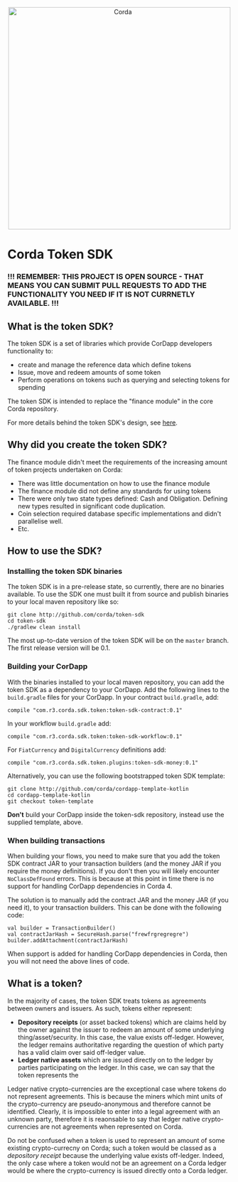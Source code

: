 <p align="center">
    <img src="https://www.corda.net/wp-content/uploads/2016/11/fg005_corda_b.png" alt="Corda" width="500">
</p>

# Corda Token SDK

### !!! REMEMBER: THIS PROJECT IS OPEN SOURCE - THAT MEANS YOU CAN SUBMIT PULL REQUESTS TO ADD THE FUNCTIONALITY YOU NEED IF IT IS NOT CURRNETLY AVAILABLE. !!!

## What is the token SDK?

The token SDK is a set of libraries which provide CorDapp developers
functionality to:

* create and manage the reference data which define tokens
* Issue, move and redeem amounts of some token
* Perform operations on tokens such as querying and selecting tokens for
  spending

The token SDK is intended to replace the "finance module" in the core
Corda repository.

For more details behind the token SDK's design, see
[here](design/design.md).

## Why did you create the token SDK?

The finance module didn't meet the requirements of the increasing
amount of token projects undertaken on Corda:

* There was little documentation on how to use the finance module
* The finance module did not define any standards for using tokens
* There were only two state types defined: Cash and Obligation.
  Defining new types resulted in significant code duplication.
* Coin selection required database specific implementations and
  didn't parallelise well.
* Etc.

## How to use the SDK?

### Installing the token SDK binaries

The token SDK is in a pre-release state, so currently, there are no
binaries available. To use the SDK one must built it from source and
publish binaries to your local maven repository like so:

    git clone http://github.com/corda/token-sdk
    cd token-sdk
    ./gradlew clean install

The most up-to-date version of the token SDK will be on the `master`
branch. The first release version will be 0.1.

### Building your CorDapp

With the binaries installed to your local maven repository, you can add
the token SDK as a dependency to your CorDapp. Add the following lines
to the `build.gradle` files for your CorDapp. In your contract
`build.gradle`, add:

    compile "com.r3.corda.sdk.token:token-sdk-contract:0.1"
    
In your workflow `build.gradle` add:

    compile "com.r3.corda.sdk.token:token-sdk-workflow:0.1"

For `FiatCurrency` and `DigitalCurrency` definitions add:

    compile "com.r3.corda.sdk.token.plugins:token-sdk-money:0.1"

Alternatively, you can use the following bootstrapped token SDK template:

    git clone http://github.com/corda/cordapp-template-kotlin
    cd cordapp-template-kotlin
    git checkout token-template

**Don't** build your CorDapp inside the token-sdk repository, instead
use the supplied template, above.

### When building transactions

When building your flows, you need to make sure that you add the token
SDK contract JAR to your transaction builders (and the money JAR if you
require the money definitions). If you don't then you will likely
encounter `NoClassDefFound` errors. This is because at this point in time
there is no support for handling CorDapp dependencies in Corda 4.

The solution is to manually add the contract JAR and the money JAR (if
you need it), to your transaction builders. This can be done with the
following code:

    val builder = TransactionBuilder()
    val contractJarHash = SecureHash.parse("frewfrgregregre")
    builder.addAttachment(contractJarHash)

When support is added for handling CorDapp dependencies in Corda, then
you will not need the above lines of code.

## What is a token?

In the majority of cases, the token SDK treats tokens as agreements
between owners and issuers. As such, tokens either represent:

* **Depository receipts** (or asset backed tokens) which are claims held
  by the owner against the issuer to redeem an amount of some underlying
  thing/asset/security. In this case, the value exists off-ledger.
  However, the ledger remains authoritative regarding the question of
  which party has a valid claim over said off-ledger value.
* **Ledger native assets** which are issued directly on to the ledger by
  parties participating on the ledger. In this case, we can say that the
  token represents the

Ledger native crypto-currencies are the exceptional case where tokens do
not represent agreements. This is because the miners which mint units of
the crypto-currency are pseudo-anonymous and therefore cannot be
identified. Clearly, it is impossible to enter into a legal agreement
with an unknown party, therefore it is reaonsable to say that ledger
native crypto-currencies are not agreements when represented on Corda.

Do not be confused when a token is used to represent an amount of some
existing crypto-currecny on Corda; such a token would be classed as a
*depository receipt* because the underlying value exists off-ledger.
Indeed, the only case where a token would not be an agreement on a Corda
ledger would be where the crypto-currency is issued directly onto a
Corda ledger.
